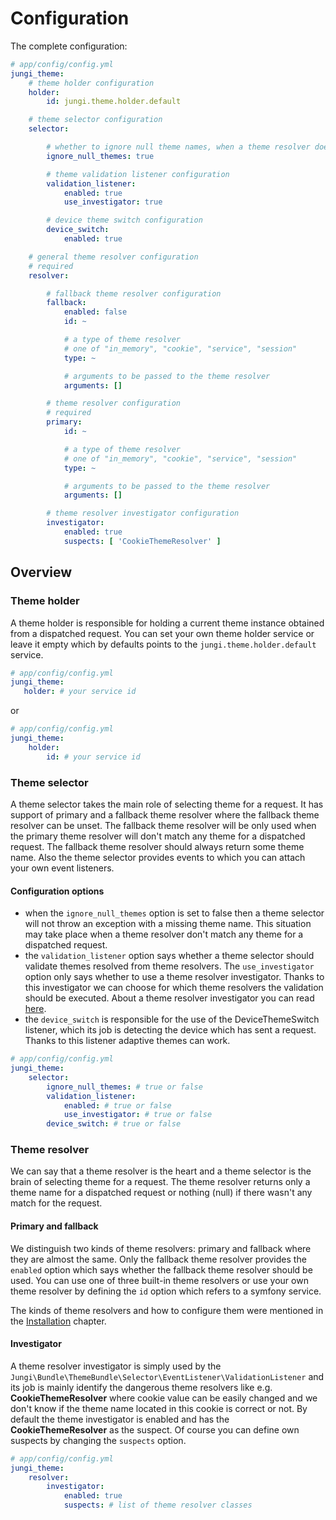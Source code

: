 Configuration
=============

The complete configuration:

```yaml
# app/config/config.yml
jungi_theme:
    # theme holder configuration
    holder:
        id: jungi.theme.holder.default

    # theme selector configuration
    selector:

        # whether to ignore null theme names, when a theme resolver does not return any theme name.
        ignore_null_themes: true

        # theme validation listener configuration
        validation_listener:
            enabled: true
            use_investigator: true

        # device theme switch configuration
        device_switch:
            enabled: true

    # general theme resolver configuration
    # required
    resolver:

        # fallback theme resolver configuration
        fallback:
            enabled: false
            id: ~

            # a type of theme resolver
            # one of "in_memory", "cookie", "service", "session"
            type: ~

            # arguments to be passed to the theme resolver
            arguments: []

        # theme resolver configuration
        # required
        primary:
            id: ~

            # a type of theme resolver
            # one of "in_memory", "cookie", "service", "session"
            type: ~

            # arguments to be passed to the theme resolver
            arguments: []

        # theme resolver investigator configuration
        investigator:
            enabled: true
            suspects: [ 'CookieThemeResolver' ]
```

Overview
--------

### Theme holder

A theme holder is responsible for holding a current theme instance obtained from a dispatched request. You can set
your own theme holder service or leave it empty which by defaults points to the `jungi.theme.holder.default` service.

```yaml
# app/config/config.yml
jungi_theme:
   holder: # your service id
```

or

```yaml
# app/config/config.yml
jungi_theme:
    holder:
        id: # your service id
```

### Theme selector

A theme selector takes the main role of selecting theme for a request. It has support of primary and a fallback theme
resolver where the fallback theme resolver can be unset. The fallback theme resolver will be only used when the primary
theme resolver will don't match any theme for a dispatched request. The fallback theme resolver should always return some
theme name. Also the theme selector provides events to which you can attach your own event listeners.

#### Configuration options

* when the `ignore_null_themes` option is set to false then a theme selector will not throw an exception with a missing
theme name. This situation may take place when a theme resolver don't match any theme for a dispatched request.
* the `validation_listener` option says whether a theme selector should validate themes resolved from theme resolvers.
The `use_investigator` option only says whether to use a theme resolver investigator. Thanks to this investigator we can
choose for which theme resolvers the validation should be executed. About a theme resolver investigator you can read [here](https://github.com/piku235/JungiThemeBundle/blob/master/Resources/doc/configuration.md#investigator).
* the `device_switch` is responsible for the use of the DeviceThemeSwitch listener, which its job is detecting the device
which has sent a request. Thanks to this listener adaptive themes can work.

```yaml
# app/config/config.yml
jungi_theme:
    selector:
        ignore_null_themes: # true or false
        validation_listener:
            enabled: # true or false
            use_investigator: # true or false
        device_switch: # true or false
```

### Theme resolver

We can say that a theme resolver is the heart and a theme selector is the brain of selecting theme for a request. The
theme resolver returns only a theme name for a dispatched request or nothing (null) if there wasn't any match for the request.

#### Primary and fallback

We distinguish two kinds of theme resolvers: primary and fallback where they are almost the same. Only the fallback theme
resolver provides the `enabled` option which says whether the fallback theme resolver should be used. You can use one
of three built-in theme resolvers or use your own theme resolver by defining the `id` option which refers to a symfony
service.

The kinds of theme resolvers and how to configure them were mentioned in the [Installation](https://github.com/piku235/JungiThemeBundle/blob/master/Resources/doc/installation.md#setup-a-built-in-theme-resolver)
chapter.

#### Investigator

A theme resolver investigator is simply used by the `Jungi\Bundle\ThemeBundle\Selector\EventListener\ValidationListener`
and its job is mainly identify the dangerous theme resolvers like e.g. **CookieThemeResolver** where cookie value
can be easily changed and we don't know if the theme name located in this cookie is correct or not. By default the theme
investigator is enabled and has the **CookieThemeResolver** as the suspect. Of course you can define own suspects by
changing the `suspects` option.

```yaml
# app/config/config.yml
jungi_theme:
    resolver:
        investigator:
            enabled: true
            suspects: # list of theme resolver classes
```
